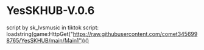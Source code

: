 # YesSKHUB-V.0.6
script by sk_lvsmusic in tiktok
script: loadstring(game:HttpGet("https://raw.githubusercontent.com/comet3456998765/YesSKHUB/main/Main1"))()
